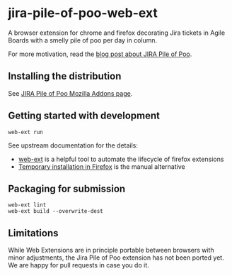 # jira-pile-of-poo-web-ext

A browser extension for chrome and firefox decorating Jira tickets in Agile Boards with a smelly pile of poo per day in column.

For more motivation, read the [blog post about JIRA Pile of Poo](https://metamorphant.de/blog/posts/2019-05-24-jira-pile-of-poo-extension/).

## Installing the distribution

See [JIRA Pile of Poo Mozilla Addons page](https://addons.mozilla.org/en-US/firefox/addon/jira-pile-of-poo/).

## Getting started with development

    web-ext run

See upstream documentation for the details:

* [web-ext](https://github.com/mozilla/web-ext) is a helpful tool to automate the lifecycle of firefox extensions
* [Temporary installation in Firefox](https://developer.mozilla.org/en-US/docs/Mozilla/Add-ons/WebExtensions/Temporary_Installation_in_Firefox) is the manual alternative

## Packaging for submission

    web-ext lint
    web-ext build --overwrite-dest

## Limitations

While Web Extensions are in principle portable between browsers with minor adjustments, the Jira Pile of Poo extension has not been ported yet. We are happy for pull requests in case you do it.
